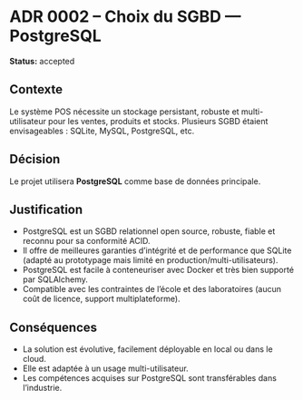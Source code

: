 # ADR 0002 – Choix du SGBD — PostgreSQL 

**Status:** accepted  

## Contexte  
Le système POS nécessite un stockage persistant, robuste et multi-utilisateur pour les ventes, produits et stocks. Plusieurs SGBD étaient envisageables : SQLite, MySQL, PostgreSQL, etc.

## Décision  
Le projet utilisera **PostgreSQL** comme base de données principale.

## Justification
- PostgreSQL est un SGBD relationnel open source, robuste, fiable et reconnu pour sa conformité ACID.
- Il offre de meilleures garanties d’intégrité et de performance que SQLite (adapté au prototypage mais limité en production/multi-utilisateurs).
- PostgreSQL est facile à conteneuriser avec Docker et très bien supporté par SQLAlchemy.
- Compatible avec les contraintes de l’école et des laboratoires (aucun coût de licence, support multiplateforme).

## Conséquences  
- La solution est évolutive, facilement déployable en local ou dans le cloud.
- Elle est adaptée à un usage multi-utilisateur.
- Les compétences acquises sur PostgreSQL sont transférables dans l’industrie.
